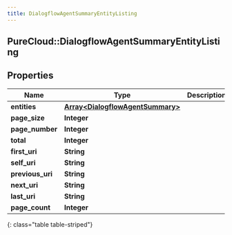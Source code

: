 ```yaml
---
title: DialogflowAgentSummaryEntityListing
---
```

## PureCloud::DialogflowAgentSummaryEntityListing

## Properties

|Name | Type | Description | Notes|
|------------ | ------------- | ------------- | -------------|
| **entities** | [**Array&lt;DialogflowAgentSummary&gt;**](DialogflowAgentSummary.html) |  | [optional] |
| **page_size** | **Integer** |  | [optional] |
| **page_number** | **Integer** |  | [optional] |
| **total** | **Integer** |  | [optional] |
| **first_uri** | **String** |  | [optional] |
| **self_uri** | **String** |  | [optional] |
| **previous_uri** | **String** |  | [optional] |
| **next_uri** | **String** |  | [optional] |
| **last_uri** | **String** |  | [optional] |
| **page_count** | **Integer** |  | [optional] |
{: class="table table-striped"}


